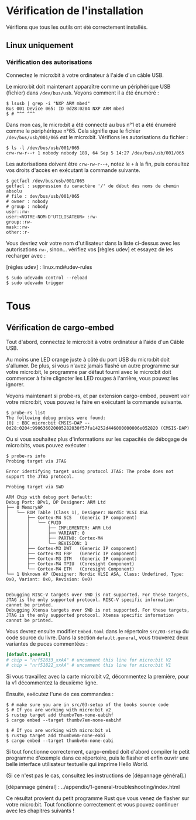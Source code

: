 # Vérification de l'installation

Vérifions que tous les outils ont été correctement installés.

## Linux uniquement

### Vérification des autorisations

Connectez le micro:bit à votre ordinateur à l'aide d'un câble USB.

Le micro:bit doit maintenant apparaître comme un périphérique USB (fichier) dans `/dev/bus/usb`. Voyons comment il a été
énuméré :

``` console
$ lsusb | grep -i "NXP ARM mbed"
Bus 001 Device 065: ID 0d28:0204 NXP ARM mbed
$ # ^^^ ^^^
```

Dans mon cas, le micro:bit a été connecté au bus n°1 et a été énuméré comme le périphérique n°65. Cela signifie que le
fichier `/dev/bus/usb/001/065` *est* le micro:bit. Vérifions les autorisations du fichier :

``` console
$ ls -l /dev/bus/usb/001/065
crw-rw-r--+ 1 nobody nobody 189, 64 Sep 5 14:27 /dev/bus/usb/001/065
```

Les autorisations doivent être `crw-rw-r--+`, notez le `+` à la fin, puis consultez vos droits d'accès en exécutant la commande suivante.

``` console
$ getfacl /dev/bus/usb/001/065
getfacl : suppression du caractère '/' de début des noms de chemin absolu
# file : dev/bus/usb/001/065
# owner : nobody
# group : nobody
user::rw-
user:<VOTRE-NOM-D'UTILISATEUR> :rw-
group::rw-
mask::rw-
other::r-
```

Vous devriez voir votre nom d'utilisateur dans la liste ci-dessus avec les autorisations `rw-`, sinon... vérifiez vos [règles
udev] et essayez de les recharger avec :

[règles udev] : linux.md#udev-rules

``` console
$ sudo udevadm control --reload
$ sudo udevadm trigger
```

# Tous

## Vérification de cargo-embed
Tout d'abord, connectez le micro:bit à votre ordinateur à l'aide d'un Câble USB.

Au moins une LED orange juste à côté du port USB du micro:bit doit s'allumer.
De plus, si vous n'avez jamais flashé un autre programme sur votre micro:bit, le programme par défaut fourni avec le micro:bit doit commencer à faire clignoter les LED rouges à l'arrière, vous
pouvez les ignorer.

Voyons maintenant si probe-rs, et par extension cargo-embed, peuvent voir votre micro:bit, vous pouvez le faire en exécutant la commande suivante.

``` console
$ probe-rs list
The following debug probes were found:
[0] : BBC micro:bit CMSIS-DAP -- 0d28:0204:990636020005282030f57fa14252d446000000006e052820 (CMSIS-DAP)
```

Ou si vous souhaitez plus d'informations sur les capacités de débogage de micro:bits, vous pouvez exécuter :

``` console
$ probe-rs info
Probing target via JTAG

Error identifying target using protocol JTAG: The probe does not support the JTAG protocol.

Probing target via SWD

ARM Chip with debug port Default:
Debug Port: DPv1, DP Designer: ARM Ltd
├── 0 MemoryAP
│   └── ROM Table (Class 1), Designer: Nordic VLSI ASA
│       ├── Cortex-M4 SCS   (Generic IP component)
│       │   └── CPUID
│       │       ├── IMPLEMENTER: ARM Ltd
│       │       ├── VARIANT: 0
│       │       ├── PARTNO: Cortex-M4
│       │       └── REVISION: 1
│       ├── Cortex-M3 DWT   (Generic IP component)
│       ├── Cortex-M3 FBP   (Generic IP component)
│       ├── Cortex-M3 ITM   (Generic IP component)
│       ├── Cortex-M4 TPIU  (Coresight Component)
│       └── Cortex-M4 ETM   (Coresight Component)
└── 1 Unknown AP (Designer: Nordic VLSI ASA, Class: Undefined, Type: 0x0, Variant: 0x0, Revision: 0x0)


Debugging RISC-V targets over SWD is not supported. For these targets, JTAG is the only supported protocol. RISC-V specific information cannot be printed.
Debugging Xtensa targets over SWD is not supported. For these targets, JTAG is the only supported protocol. Xtensa specific information cannot be printed.

```

Vous devrez ensuite modifier `Embed.toml` dans le répertoire `src/03-setup` du code source du
livre. Dans la section `default.general`, vous trouverez deux
variantes de puces commentées :

```toml
[default.general]
# chip = "nrf52833_xxAA" # uncomment this line for micro:bit V2
# chip = "nrf51822_xxAA" # uncomment this line for micro:bit V1
```

Si vous travaillez avec la carte micro:bit v2, décommentez la première, pour la v1
décommentez la deuxième ligne.

Ensuite, exécutez l'une de ces commandes :

```
$ # make sure you are in src/03-setup of the books source code
$ # If you are working with micro:bit v2
$ rustup target add thumbv7em-none-eabihf
$ cargo embed --target thumbv7em-none-eabihf

$ # If you are working with micro:bit v1
$ rustup target add thumbv6m-none-eabi
$ cargo embed --target thumbv6m-none-eabi

```

Si tout fonctionne correctement, cargo-embed doit d'abord compiler le petit programme d'exemple
dans ce répertoire, puis le flasher et enfin ouvrir une belle interface utilisateur textuelle qui
imprime Hello World.

(Si ce n'est pas le cas, consultez les instructions de [dépannage général].)

[dépannage général] : ../appendix/1-general-troubleshooting/index.html

Ce résultat provient du petit programme Rust que vous venez de flasher sur votre micro:bit.
Tout fonctionne correctement et vous pouvez continuer avec les chapitres suivants !